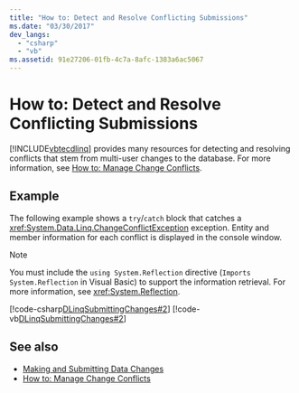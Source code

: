 ```yaml
---
title: "How to: Detect and Resolve Conflicting Submissions"
ms.date: "03/30/2017"
dev_langs: 
  - "csharp"
  - "vb"
ms.assetid: 91e27206-01fb-4c7a-8afc-1383a6ac5067
---
```

# How to: Detect and Resolve Conflicting Submissions
[!INCLUDE[vbtecdlinq](../../../../../../includes/vbtecdlinq-md.md)] provides many resources for detecting and resolving conflicts that stem from multi-user changes to the database. For more information, see [How to: Manage Change Conflicts](../../../../../../docs/framework/data/adonet/sql/linq/how-to-manage-change-conflicts.md).  
  
## Example  
 The following example shows a `try`/`catch` block that catches a <xref:System.Data.Linq.ChangeConflictException> exception. Entity and member information for each conflict is displayed in the console window.  
  
> [!NOTE]
>  You must include the `using System.Reflection` directive (`Imports System.Reflection` in Visual Basic) to support the information retrieval. For more information, see <xref:System.Reflection>.  
  
 [!code-csharp[DLinqSubmittingChanges#2](../../../../../../samples/snippets/csharp/VS_Snippets_Data/DLinqSubmittingChanges/cs/Program.cs#2)]
 [!code-vb[DLinqSubmittingChanges#2](../../../../../../samples/snippets/visualbasic/VS_Snippets_Data/DLinqSubmittingChanges/vb/Module1.vb#2)]  
  
## See also

- [Making and Submitting Data Changes](../../../../../../docs/framework/data/adonet/sql/linq/making-and-submitting-data-changes.md)
- [How to: Manage Change Conflicts](../../../../../../docs/framework/data/adonet/sql/linq/how-to-manage-change-conflicts.md)
